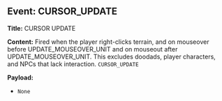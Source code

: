 ## Event: CURSOR_UPDATE

**Title:** CURSOR UPDATE

**Content:**
Fired when the player right-clicks terrain, and on mouseover before UPDATE_MOUSEOVER_UNIT and on mouseout after UPDATE_MOUSEOVER_UNIT. This excludes doodads, player characters, and NPCs that lack interaction.
`CURSOR_UPDATE`

**Payload:**
- `None`